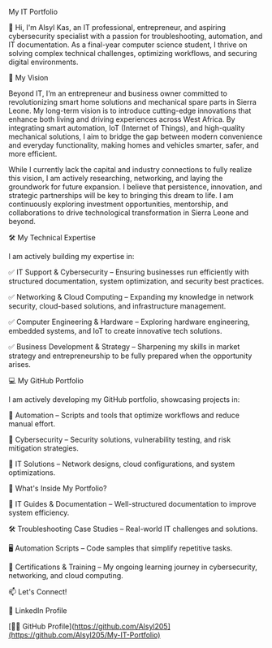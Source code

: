 My IT Portfolio

👋 Hi, I'm Alsyl Kas, an IT professional, entrepreneur, and aspiring cybersecurity specialist with a passion for troubleshooting, automation, and IT documentation. As a final-year computer science student, I thrive on solving complex technical challenges, optimizing workflows, and securing digital environments.

🚀 My Vision

Beyond IT, I’m an entrepreneur and business owner committed to revolutionizing smart home solutions and mechanical spare parts in Sierra Leone. My long-term vision is to introduce cutting-edge innovations that enhance both living and driving experiences across West Africa. By integrating smart automation, IoT (Internet of Things), and high-quality mechanical solutions, I aim to bridge the gap between modern convenience and everyday functionality, making homes and vehicles smarter, safer, and more efficient.

While I currently lack the capital and industry connections to fully realize this vision, I am actively researching, networking, and laying the groundwork for future expansion. I believe that persistence, innovation, and strategic partnerships will be key to bringing this dream to life. I am continuously exploring investment opportunities, mentorship, and collaborations to drive technological transformation in Sierra Leone and beyond.

🛠 My Technical Expertise

I am actively building my expertise in:

✅ IT Support & Cybersecurity – Ensuring businesses run efficiently with structured documentation, system optimization, and security best practices.

✅ Networking & Cloud Computing – Expanding my knowledge in network security, cloud-based solutions, and infrastructure management.

✅ Computer Engineering & Hardware – Exploring hardware engineering, embedded systems, and IoT to create innovative tech solutions.

✅ Business Development & Strategy – Sharpening my skills in market strategy and entrepreneurship to be fully prepared when the opportunity arises.


💻 My GitHub Portfolio

I am actively developing my GitHub portfolio, showcasing projects in:

🔹 Automation – Scripts and tools that optimize workflows and reduce manual effort.

🔹 Cybersecurity – Security solutions, vulnerability testing, and risk mitigation strategies.

🔹 IT Solutions – Network designs, cloud configurations, and system optimizations.



📌 What's Inside My Portfolio?

📜 IT Guides & Documentation – Well-structured documentation to improve system efficiency.

🛠 Troubleshooting Case Studies – Real-world IT challenges and solutions.

🖥️ Automation Scripts – Code samples that simplify repetitive tasks.

📜 Certifications & Training – My ongoing learning journey in cybersecurity, networking, and cloud computing.


📫 Let's Connect!

💼 LinkedIn Profile

[👨‍💻 GitHub Profile](https://github.com/Alsyl205](https://github.com/Alsyl205/My-IT-Portfolio)


